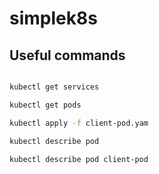 # simplek8s

## Useful commands

```bash

kubectl get services

kubectl get pods

kubectl apply -f client-pod.yam

kubectl describe pod

kubectl describe pod client-pod

```

